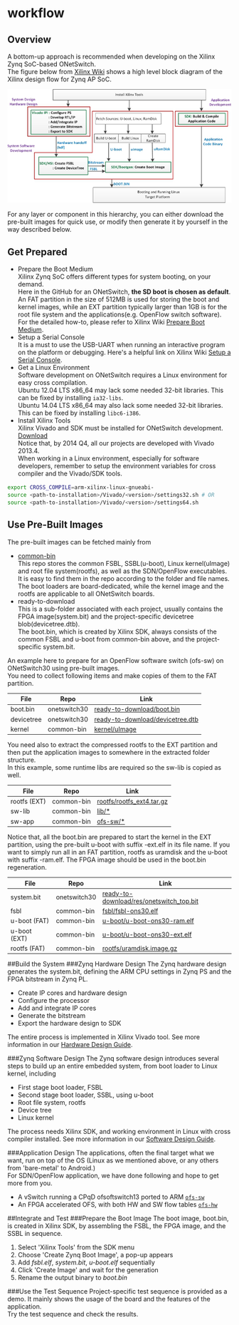 # workflow

## Overview  
A bottom-up approach is recommended when developing on the Xilinx Zynq SoC-based  ONetSwitch.  
The figure below from [Xilinx Wiki](http://www.wiki.xilinx.com/) shows a high level block diagram of the Xilinx design flow for Zynq AP SoC.  

![](../images/zynq-design-flow.png)

For any layer or component in this hierarchy, you can either download the pre-built images for quick use, or modify then generate it by yourself in the way described below.  

## Get Prepared
* Prepare the Boot Medium  
Xilinx Zynq SoC offers different types for system booting, on your demand.  
Here in the GitHub for an ONetSwitch, **the SD boot is chosen as default**. An FAT partition in the size of 512MB is used for storing the boot and kernel images, while an EXT partition typically larger than 1GB is for the root file system and the applications(e.g. OpenFlow switch software).  
For the detailed how-to, please refer to Xilinx Wiki [Prepare Boot Medium](http://www.wiki.xilinx.com/Prepare+Boot+Medium).  
* Setup a Serial Console  
It is a must to use the USB-UART when running an interactive program on the platform or debugging. Here's a helpful link on Xilinx Wiki [Setup a Serial Console](http://www.wiki.xilinx.com/Setup+a+Serial+Console).    
* Get a Linux Environment  
Software development on ONetSwitch requires a Linux environment for easy cross compilation.  
Ubuntu 12.04 LTS x86_64 may lack some needed 32-bit libraries. This can be fixed by installing `ia32-libs`.  
Ubuntu 14.04 LTS x86_64 may also lack some needed 32-bit libraries. This can be fixed by installing `libc6-i386`. 
* Install Xilinx Tools  
Xilinx Vivado and SDK must be installed for ONetSwitch development. [Download](http://www.xilinx.com/support/download.html)  
Notice that, by 2014 Q4, all our projects are developed with Vivado 2013.4.  
When working in a Linux environment, especially for software developers, remember to setup the environment variables for cross compiler and the Vivado/SDK tools.  

```bash
export CROSS_COMPILE=arm-xilinx-linux-gnueabi-
source <path-to-installation>/Vivado/<version>/settings32.sh # OR
source <path-to-installation>/Vivado/<version>/settings64.sh
```

## Use Pre-Built Images  
The pre-built images can be fetched mainly from  
* [common-bin](https://github.com/MeshSr/common-bin)  
This repo stores the common FSBL, SSBL(u-boot), Linux kernel(uImage) and root file system(rootfs), as well as the SDN/OpenFlow executables. It is easy to find them in the repo according to the folder and file names.  
The boot loaders are board-dedicated, while the kernel image and the rootfs are applicable to all ONetSwitch boards.  
* ready-to-download  
This is a sub-folder associated with each project, usually contains the FPGA image(system.bit) and the project-specific devicetree blob(devicetree.dtb).  
The boot.bin, which is created by Xilinx SDK, always consists of the common FSBL and u-boot from common-bin above, and the project-specific system.bit.  

An example here to prepare for an OpenFlow software switch (ofs-sw) on ONetSwitch30 using pre-built images.  
You need to collect following items and make copies of them to the FAT partition.  

| File | Repo | Link |
| ---- | ---- | ---- |
| boot.bin | onetswitch30 | [ready-to-download/boot.bin]( https://github.com/MeshSr/onetswitch30/blob/master/ons30-app51-ref_ofssw/ready-to-download/boot.bin) |  
| devicetree | onetswitch30 | [ready-to-download/devicetree.dtb]( https://github.com/MeshSr/onetswitch30/blob/master/ons30-app51-ref_ofssw/ready-to-download/devicetree.dtb) |  
| kernel | common-bin | [kernel/uImage](https://github.com/MeshSr/common-bin/blob/master/kernel/uImage) |

You need also to extract the compressed rootfs to the EXT partition and then put the application images to somewhere in the extracted folder structure.  
In this example, some runtime libs are required so the sw-lib is copied as well.

| File | Repo | Link |
| ---- | ---- | ---- |
| rootfs (EXT) | common-bin | [rootfs/rootfs_ext4.tar.gz](https://github.com/MeshSr/common-bin/blob/master/rootfs/rootfs_ext4.tar.gz) |
| sw-lib | common-bin | [lib/*](https://github.com/MeshSr/common-bin/tree/master/lib)|
| sw-app | common-bin | [ofs-sw/*](https://github.com/MeshSr/common-bin/tree/master/ofs-sw) |

Notice that, all the boot.bin are prepared to start the kernel in the EXT partition, using the pre-built u-boot with suffix -ext.elf in its file name. If you want to simply run all in an FAT partition, rootfs as uramdisk and the u-boot with suffix -ram.elf.
The FPGA image should be used in the boot.bin regeneration.

| File | Repo | Link |
| ---- | ---- | ---- |
| system.bit | onetswitch30 | [ready-to-download/res/onetswitch_top.bit](https://github.com/MeshSr/onetswitch30/blob/master/ons30-app51-ref_ofssw/ready-to-download/res/onetswitch_top.bit) |
| fsbl | common-bin | [fsbl/fsbl-ons30.elf](https://github.com/MeshSr/common-bin/blob/master/fsbl/fsbl-ons30.elf) |
| u-boot (FAT) | common-bin | [u-boot/u-boot-ons30-ram.elf](https://github.com/MeshSr/common-bin/blob/master/u-boot/u-boot-ons30-ram.elf) |
| u-boot (EXT) | common-bin | [u-boot/u-boot-ons30-ext.elf](https://github.com/MeshSr/common-bin/blob/master/u-boot/u-boot-ons30-ext.elf) |
| rootfs (FAT) | common-bin | [rootfs/uramdisk.image.gz](https://github.com/MeshSr/common-bin/blob/master/rootfs/uramdisk.image.gz) |  

##Build the System
###Zynq Hardware Design
The Zynq hardware design generates the system.bit, defining the ARM CPU settings in Zynq PS and the FPGA bitstream in Zynq PL.  
* Create IP cores and hardware design
* Configure the processor
* Add and integrate IP cores
* Generate the bitstream
* Export the hardware design to SDK

The entire process is implemented in Xilinx Vivado tool. See more information in our [Hardware Design Guide](https://github.com/MeshSr/wiki/wiki/Guide-Hardware-Design).  

###Zynq Software Design
The Zynq software design introduces several steps to build up an entire embedded system, from boot loader to Linux kernel, including
* First stage boot loader, FSBL
* Second stage boot loader, SSBL, using u-boot
* Root file system, rootfs
* Device tree
* Linux kernel  

The process needs Xilinx SDK, and working environment in Linux with cross compiler installed. See more information in our [Software Design Guide](https://github.com/MeshSr/wiki/wiki/Guide-Software-Design).  

###Application Design
The applications, often the final target what we want, run on top of the OS (Linux as we mentioned above, or any others from 'bare-metal' to Android.)  
For SDN/OpenFlow application, we have done following and hope to get more from you.    
* A vSwitch running a CPqD ofsoftswitch13 ported to ARM [`ofs-sw`](https://github.com/MeshSr/ofs-sw)  
* An FPGA accelerated OFS, with both HW and SW flow tables [`ofs-hw`](https://github.com/MeshSr/ofs-hw)  


##Integrate and Test
###Prepare the Boot Image
The boot image, boot.bin, is created in Xilinx SDK, by assembling the FSBL, the FPGA image, and the SSBL in sequence.  
1. Select 'Xilinx Tools' from the SDK menu  
2. Choose 'Create Zynq Boot Image', a pop-up appears  
3. Add _fsbl.elf_, _system.bit_, _u-boot.elf_ sequentially  
4. Click 'Create Image' and wait for the generation  
5. Rename the output binary to _boot.bin_  

###Use the Test Sequence
Project-specific test sequence is provided as a demo. It mainly shows the usage of the board and the features of the application.  
Try the test sequence and check the results.  